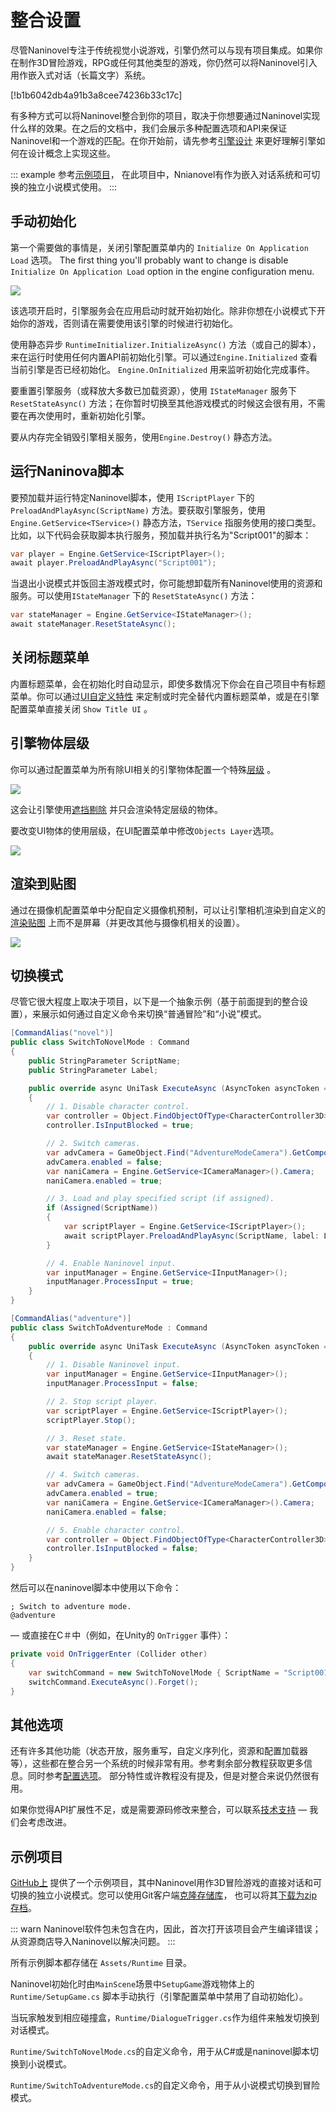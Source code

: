 # 整合设置

尽管Naninovel专注于传统视觉小说游戏，引擎仍然可以与现有项目集成。如果你在制作3D冒险游戏，RPG或任何其他类型的游戏，你仍然可以将Naninovel引入用作嵌入式对话（长篇文字）系统。

[!b1b6042db4a91b3a8cee74236b33c17c]

有多种方式可以将Naninovel整合到你的项目，取决于你想要通过Naninovel实现什么样的效果。在之后的文档中，我们会展示多种配置选项和API来保证Naninovel和一个游戏的匹配。在你开始前，请先参考[引擎设计](/zh/guide/engine-architecture.md) 来更好理解引擎如何在设计概念上实现这些。

::: example
参考[示例项目](/zh/guide/integration-options.md#示例项目)， 在此项目中，Nnianovel有作为嵌入对话系统和可切换的独立小说模式使用。
:::

## 手动初始化

第一个需要做的事情是，关闭引擎配置菜单内的 `Initialize On Application Load` 选项。
The first thing you'll probably want to change is disable `Initialize On Application Load` option in the engine configuration menu.

![](https://i.gyazo.com/f58a8af9f2f6d71286061e55fc228896.png)

该选项开启时，引擎服务会在应用启动时就开始初始化。除非你想在小说模式下开始你的游戏，否则请在需要使用该引擎的时候进行初始化。

使用静态异步 `RuntimeInitializer.InitializeAsync()` 方法（或自己的脚本），来在运行时使用任何内置API前初始化引擎。可以通过`Engine.Initialized` 查看当前引擎是否已经初始化。 `Engine.OnInitialized` 用来监听初始化完成事件。

要重置引擎服务（或释放大多数已加载资源），使用 `IStateManager` 服务下`ResetStateAsync()` 方法；在你暂时切换至其他游戏模式的时候这会很有用，不需要在再次使用时，重新初始化引擎。

要从内存完全销毁引擎相关服务，使用`Engine.Destroy()` 静态方法。

## 运行Naninova脚本

要预加载并运行特定Naninovel脚本，使用 `IScriptPlayer` 下的`PreloadAndPlayAsync(ScriptName)` 方法。要获取引擎服务，使用 `Engine.GetService<TService>()` 静态方法，`TService` 指服务使用的接口类型。比如，以下代码会获取脚本执行服务，预加载并执行名为"Script001"的脚本：

```csharp
var player = Engine.GetService<IScriptPlayer>();
await player.PreloadAndPlayAsync("Script001");
```

当退出小说模式并饭回主游戏模式时，你可能想卸载所有Naninovel使用的资源和服务。可以使用`IStateManager` 下的 `ResetStateAsync()` 方法：

```csharp
var stateManager = Engine.GetService<IStateManager>();
await stateManager.ResetStateAsync();
```

## 关闭标题菜单

内置标题菜单，会在初始化时自动显示，即使多数情况下你会在自己项目中有标题菜单。你可以通过[UI自定义特性](/zh/guide/user-interface.md#UI自定义) 来定制或时完全替代内置标题菜单，或是在引擎配置菜单直接关闭 `Show Title UI` 。

## 引擎物体层级
你可以通过配置菜单为所有除UI相关的引擎物体配置一个特殊[层级](https://docs.unity3d.com/Manual/Layers.html) 。

![](https://i.gyazo.com/8642fe37ddc45b8514b9f01d70277fbd.png)

这会让引擎使用[遮挡剔除](https://docs.unity3d.com/ScriptReference/Camera-cullingMask.html)  并只会渲染特定层级的物体。

要改变UI物体的使用层级，在UI配置菜单中修改`Objects Layer`选项。

![](https://i.gyazo.com/56d863bef96bf72c1fed9ae646db4746.png)

## 渲染到贴图

通过在摄像机配置菜单中分配自定义摄像机预制，可以让引擎相机渲染到自定义的[渲染贴图](https://docs.unity3d.com/ScriptReference/RenderTexture.html) 上而不是屏幕（并更改其他与摄像机相关的设置）。

![](https://i.gyazo.com/1b7116fa1bd170d3753b4cdbd27afcf3.png)

## 切换模式

尽管它很大程度上取决于项目，以下是一个抽象示例（基于前面提到的整合设置），来展示如何通过自定义命令来切换“普通冒险”和“小说”模式。

```csharp
[CommandAlias("novel")]
public class SwitchToNovelMode : Command
{
    public StringParameter ScriptName;
    public StringParameter Label;

    public override async UniTask ExecuteAsync (AsyncToken asyncToken = default)
    {
        // 1. Disable character control.
        var controller = Object.FindObjectOfType<CharacterController3D>();
        controller.IsInputBlocked = true;

        // 2. Switch cameras.
        var advCamera = GameObject.Find("AdventureModeCamera").GetComponent<Camera>();
        advCamera.enabled = false;
        var naniCamera = Engine.GetService<ICameraManager>().Camera;
        naniCamera.enabled = true;

        // 3. Load and play specified script (if assigned).
        if (Assigned(ScriptName))
        {
            var scriptPlayer = Engine.GetService<IScriptPlayer>();
            await scriptPlayer.PreloadAndPlayAsync(ScriptName, label: Label);
        }

        // 4. Enable Naninovel input.
        var inputManager = Engine.GetService<IInputManager>();
        inputManager.ProcessInput = true;
    }
}
```

```csharp
[CommandAlias("adventure")]
public class SwitchToAdventureMode : Command
{
    public override async UniTask ExecuteAsync (AsyncToken asyncToken = default)
    {
        // 1. Disable Naninovel input.
        var inputManager = Engine.GetService<IInputManager>();
        inputManager.ProcessInput = false;

        // 2. Stop script player.
        var scriptPlayer = Engine.GetService<IScriptPlayer>();
        scriptPlayer.Stop();

        // 3. Reset state.
        var stateManager = Engine.GetService<IStateManager>();
        await stateManager.ResetStateAsync();

        // 4. Switch cameras.
        var advCamera = GameObject.Find("AdventureModeCamera").GetComponent<Camera>();
        advCamera.enabled = true;
        var naniCamera = Engine.GetService<ICameraManager>().Camera;
        naniCamera.enabled = false;

        // 5. Enable character control.
        var controller = Object.FindObjectOfType<CharacterController3D>();
        controller.IsInputBlocked = false;
    }
}
```

然后可以在naninovel脚本中使用以下命令：

```nani
; Switch to adventure mode.
@adventure
```

— 或直接在C＃中（例如，在Unity的 `OnTrigger` 事件）：

```csharp
private void OnTriggerEnter (Collider other)
{
	var switchCommand = new SwitchToNovelMode { ScriptName = "Script001" };
	switchCommand.ExecuteAsync().Forget();
}
```

## 其他选项

还有许多其他功能（状态开放，服务重写，自定义序列化，资源和配置加载器等），这些都在整合另一个系统的时候非常有用。参考剩余部分教程获取更多信息。同时参考[配置选项](/zh/guide/configuration.md)。 部分特性或许教程没有提及，但是对整合来说仍然很有用。

如果你觉得API扩展性不足，或是需要源码修改来整合，可以联系[技术支持](/zh/support/#开发支持) — 我们会考虑改进。

## 示例项目

[GitHub上](https://github.com/Naninovel/IntegrationExample) 提供了一个示例项目，其中Naninovel用作3D冒险游戏的直接对话和可切换的独立小说模式。您可以使用Git客户端[克隆存储库](https://help.github.com/en/github/creating-cloning-and-archiving-repositories/cloning-a-repository)， 也可以将其[下载为zip存档](https://github.com/Naninovel/IntegrationExample/archive/master.zip)。

::: warn
Naninovel软件包未包含在内，因此，首次打开该项目会产生编译错误；从资源商店导入Naninovel以解决问题。
:::

所有示例脚本都存储在 `Assets/Runtime` 目录。

Naninovel初始化时由`MainScene`场景中`SetupGame`游戏物体上的 `Runtime/SetupGame.cs` 脚本手动执行（引擎配置菜单中禁用了自动初始化）。

当玩家触发到相应碰撞盒，`Runtime/DialogueTrigger.cs`作为组件来触发切换到对话模式。

`Runtime/SwitchToNovelMode.cs`的自定义命令，用于从C#或是naninovel脚本切换到小说模式。

`Runtime/SwitchToAdventureMode.cs`的自定义命令，用于从小说模式切换到冒险模式。

